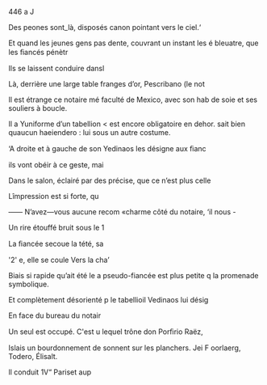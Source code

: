 446 a J

Des peones sont_là, disposés
canon pointant vers le ciel.‘

Et quand les jeunes gens pas
dente, couvrant un instant les é
bleuatre, que les ﬁancés pénètr

Ils se laissent conduire dansl

Là, derrière une large table
franges d’or, Pescribano (le not

Il est étrange ce notaire mé
faculté de Mexico, avec son hab
de soie et ses souliers à boucle.

Il a Yuniforme d’un tabellion <
est encore obligatoire en dehor.
sait bien quaucun haeiendero :
lui sous un autre costume.

‘A droite et à gauche de son
Yedinaos les désigne aux ﬁanc

ils vont obéir à ce geste, mai

Dans le salon, éclairé par des
précise, que ce n’est plus celle

Lîmpression est si forte, qu

—— N’avez—vous aucune recom
«charme côté du notaire, ‘il nous -

Un rire étouffé bruit sous le 1

La ﬁancée secoue la tété, sa

'2' e, elle se coule Vers la cha’

Biais si rapide qu’ait été le a
pseudo-fiancée est plus petite q
la promenade symbolique.

Et complètement désorienté p
le tabellioil Vedinaos lui désig

En face du bureau du notair

Un seul est occupé. C'est u
lequel trône don Porﬁrio Raëz,

Islais un bourdonnement de
sonnent sur les planchers. Jei
F oorlaerg, Todero, Élisalt.

ll conduit 1V“ Pariset aup

